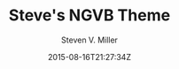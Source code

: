 ---
title: "Steve's NGVB Theme"
github: https://github.com/svmiller/steve-ngvb-jekyll-template
demo: http://svmiller.com/
author: Steven V. Miller

ssg:
  - Jekyll
cms:
  - No Cms
date: 2015-08-16T21:27:34Z
github_branch: master
description: "This is my no-good-very-bad template for Jekyll (modified from jekyll-new and Alex King's Favepersonal)."
stale: true
---